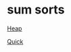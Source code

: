 # sum sorts

[Heap](https://nichtgian.github.io/Sort/heap/index.html)

[Quick](https://nichtgian.github.io/Sort/quick/index.html)
